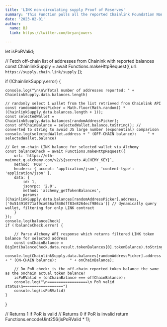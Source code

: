```yaml
---
title: 'LINK non-circulating supply Proof of Reserves'
summary: 'This Function pulls all the reported Chainlink Foundation Non-Circulating Supply Wallets (provided by Chainlink Labs API). The API provides a list of wallets and reported reserves for each. Each time this application is invoked, we randomly select 1 wallet from the list. We then verify that the funds on-chain match the off-chain reported amount by Chainlink Foundation. We expect each time we run this check that the funds on-chain should match the API off-chain amount. More info on LINK circulation: https://supply.chain.link'
date: '2023-02-01'
author:
  name: BJ
  link: https://twitter.com/bryanjowers

---
```

let isPoRValid;

// Fetch off-chain list of addresses from Chainink with reported balances
const ChainlinkSupply = await Functions.makeHttpRequest({
    url: `https://supply.chain.link/supply`
});

if (!ChainlinkSupply.error) {

    console.log("\n\n\nTotal number of addresses reported: " + ChainlinkSupply.data.balances.length)

    // randomly select 1 wallet from the list retrieved from Chainlink API
    const randomAddressPicker = Math.floor(Math.random() * (ChainlinkSupply.data.balances.length + 1));
    const selectedWallet = ChainlinkSupply.data.balances[randomAddressPicker];
    const offChainBalance = selectedWallet.balance.toString(); // converted to string to avoid JS large number (exponential) comparison 
    console.log(selectedWallet.address + " (OFF-CHAIN balance):     " + selectedWallet.balance)

    // Get on-chain LINK balance for selected wallet via Alchemy
    const balanceCheck = await Functions.makeHttpRequest({
        url: `https://eth-mainnet.g.alchemy.com/v2/${secrets.ALCHEMY_KEY}`,
        method: 'POST',
        headers: { accept: 'application/json', 'content-type': 'application/json' },
        data: {
            id: 1,
            jsonrpc: '2.0',
            method: 'alchemy_getTokenBalances',
            params: [ChainlinkSupply.data.balances[randomAddressPicker].address, ['0x514910771af9ca656af840dff83e8264ecf986ca']] // dynamically query wallet, filtering for only LINK contract
        }
    });
    console.log(balanceCheck)
    if (!balanceCheck.error) {
        
        // Parse Alchemy API response which returns filtered LINK token balance for selected address
        const onChainBalance = BigInt(balanceCheck.data.result.tokenBalances[0].tokenBalance).toString();
        console.log(ChainlinkSupply.data.balances[randomAddressPicker].address + " (ON-CHAIN balance):      " + onChainBalance);

        // Do PoR check: is the off-chain reported token balance the same as the onchain actual token balance?
        isPoRValid = (onChainBalance === offChainBalance);
        console.log("\n==================\n PoR valid status\n==================")
        console.log(isPoRValid)
    }
}

// Returns 1 if PoR is valid
// Returns 0 if PoR is invalid
return Functions.encodeUint256(isPoRValid * 1);